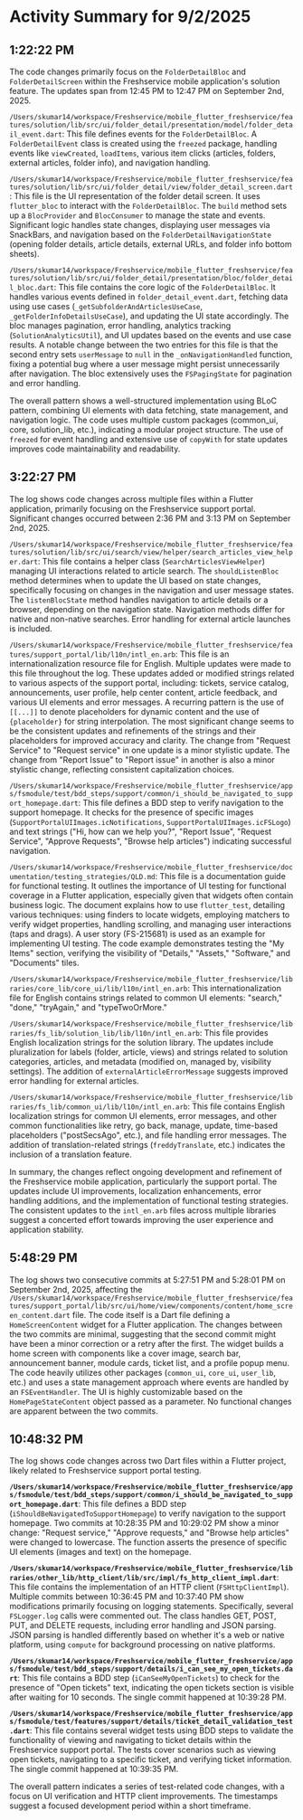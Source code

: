 # Activity Summary for 9/2/2025

## 1:22:22 PM
The code changes primarily focus on the `FolderDetailBloc` and `FolderDetailScreen` within the Freshservice mobile application's solution feature.  The updates span from 12:45 PM to 12:47 PM on September 2nd, 2025.

`/Users/skumar14/workspace/Freshservice/mobile_flutter_freshservice/features/solution/lib/src/ui/folder_detail/presentation/model/folder_detail_event.dart`: This file defines events for the `FolderDetailBloc`.  A `FolderDetailEvent` class is created using the `freezed` package, handling events like `viewCreated`, `loadItems`, various item clicks (articles, folders, external articles, folder info), and navigation handling.

`/Users/skumar14/workspace/Freshservice/mobile_flutter_freshservice/features/solution/lib/src/ui/folder_detail/view/folder_detail_screen.dart`: This file is the UI representation of the folder detail screen. It uses `flutter_bloc` to interact with the `FolderDetailBloc`. The `build` method sets up a `BlocProvider` and `BlocConsumer` to manage the state and events.  Significant logic handles state changes, displaying user messages via SnackBars, and navigation based on the `FolderDetailNavigationState` (opening folder details, article details, external URLs, and folder info bottom sheets).

`/Users/skumar14/workspace/Freshservice/mobile_flutter_freshservice/features/solution/lib/src/ui/folder_detail/presentation/bloc/folder_detail_bloc.dart`: This file contains the core logic of the `FolderDetailBloc`.  It handles various events defined in `folder_detail_event.dart`, fetching data using use cases (`_getSubfolderAndArticlesUseCase`, `_getFolderInfoDetailsUseCase`), and updating the UI state accordingly. The bloc manages pagination, error handling, analytics tracking (`SolutionAnalyticsUtil`), and UI updates based on the events and use case results.  A notable change between the two entries for this file is that the second entry sets `userMessage` to `null` in the `_onNavigationHandled` function, fixing a potential bug where a user message might persist unnecessarily after navigation.  The bloc extensively uses the `FSPagingState` for pagination and error handling.

The overall pattern shows a well-structured implementation using BLoC pattern, combining UI elements with data fetching, state management, and navigation logic.  The code uses multiple custom packages (common_ui, core, solution_lib, etc.), indicating a modular project structure. The use of `freezed` for event handling and extensive use of  `copyWith` for state updates improves code maintainability and readability.


## 3:22:27 PM
The log shows code changes across multiple files within a Flutter application, primarily focusing on the Freshservice support portal.  Significant changes occurred between 2:36 PM and 3:13 PM on September 2nd, 2025.

`/Users/skumar14/workspace/Freshservice/mobile_flutter_freshservice/features/solution/lib/src/ui/search/view/helper/search_articles_view_helper.dart`: This file contains a helper class (`SearchArticlesViewHelper`) managing UI interactions related to article search.  The `shouldListenBloc` method determines when to update the UI based on state changes, specifically focusing on changes in the navigation and user message states. The `listenBlocState` method handles navigation to article details or a browser, depending on the navigation state.  Navigation methods differ for native and non-native searches.  Error handling for external article launches is included.


`/Users/skumar14/workspace/Freshservice/mobile_flutter_freshservice/features/support_portal/lib/l10n/intl_en.arb`: This file is an internationalization resource file for English.  Multiple updates were made to this file throughout the log.  These updates added or modified strings related to various aspects of the support portal, including: tickets, service catalog, announcements, user profile,  help center content, article feedback, and  various UI elements and error messages.  A recurring pattern is the use of `[[...]]` to denote placeholders for dynamic content and the use of `{placeholder}` for string interpolation.  The most significant change seems to be the consistent updates and refinements of the strings and their placeholders for improved accuracy and clarity.  The change from  "Request Service" to "Request service" in one update is a minor stylistic update.  The change from "Report Issue" to "Report issue" in another is also a minor stylistic change, reflecting consistent capitalization choices.

`/Users/skumar14/workspace/Freshservice/mobile_flutter_freshservice/apps/fsmodule/test/bdd_steps/support/common/i_should_be_navigated_to_support_homepage.dart`: This file defines a BDD step to verify navigation to the support homepage. It checks for the presence of specific images (`SupportPortalUIImages.icNotifications`, `SupportPortalUIImages.icFSLogo`) and text strings ("Hi, how can we help you?", "Report Issue", "Request Service", "Approve Requests", "Browse help articles") indicating successful navigation.


`/Users/skumar14/workspace/Freshservice/mobile_flutter_freshservice/documentation/testing_strategies/QLD.md`: This file is a documentation guide for functional testing. It outlines the importance of UI testing for functional coverage in a Flutter application, especially given that widgets often contain business logic.  The document explains how to use `flutter_test`, detailing various techniques: using finders to locate widgets, employing matchers to verify widget properties, handling scrolling, and managing user interactions (taps and drags).  A user story (FS-215681) is used as an example for implementing UI testing.  The code example demonstrates testing the "My Items" section, verifying the visibility of "Details," "Assets," "Software," and "Documents" tiles.

`/Users/skumar14/workspace/Freshservice/mobile_flutter_freshservice/libraries/core_lib/core_ui/lib/l10n/intl_en.arb`: This internationalization file for English contains strings related to common UI elements: "search," "done," "tryAgain," and "typeTwoOrMore."


`/Users/skumar14/workspace/Freshservice/mobile_flutter_freshservice/libraries/fs_lib/solution_lib/lib/l10n/intl_en.arb`: This file provides English localization strings for the solution library.  The updates include pluralization for labels (folder, article, views) and strings related to solution categories, articles, and metadata (modified on, managed by, visibility settings).  The addition of `externalArticleErrorMessage` suggests improved error handling for external articles.


`/Users/skumar14/workspace/Freshservice/mobile_flutter_freshservice/libraries/fs_lib/common_ui/lib/l10n/intl_en.arb`:  This file contains English localization strings for common UI elements, error messages, and other common functionalities like retry, go back, manage, update, time-based placeholders ("postSecsAgo", etc.), and file handling error messages.  The addition of translation-related strings (`freddyTranslate`, etc.) indicates the inclusion of a translation feature.


In summary, the changes reflect ongoing development and refinement of the Freshservice mobile application, particularly the support portal.  The updates include UI improvements, localization enhancements, error handling additions, and the implementation of functional testing strategies.  The consistent updates to the `intl_en.arb` files across multiple libraries suggest a concerted effort towards improving the user experience and application stability.


## 5:48:29 PM
The log shows two consecutive commits at 5:27:51 PM and 5:28:01 PM on September 2nd, 2025, affecting the `/Users/skumar14/workspace/Freshservice/mobile_flutter_freshservice/features/support_portal/lib/src/ui/home/view/components/content/home_screen_content.dart` file.  The code itself is a Dart file defining a `HomeScreenContent` widget for a Flutter application.  The changes between the two commits are minimal, suggesting that the second commit might have been a minor correction or a retry after the first.  The widget builds a home screen with components like a cover image, search bar, announcement banner, module cards, ticket list, and a profile popup menu.  The code heavily utilizes other packages (`common_ui`, `core_ui`, `user_lib`, etc.) and uses a state management approach where events are handled by an `FSEventHandler`.  The UI is highly customizable based on the `HomePageStateContent` object passed as a parameter. No functional changes are apparent between the two commits.


## 10:48:32 PM
The log shows code changes across two Dart files within a Flutter project, likely related to Freshservice support portal testing.

**`/Users/skumar14/workspace/Freshservice/mobile_flutter_freshservice/apps/fsmodule/test/bdd_steps/support/common/i_should_be_navigated_to_support_homepage.dart`**: This file defines a BDD step (`iShouldBeNavigatedToSupportHomepage`) to verify navigation to the support homepage.  Two commits at 10:28:35 PM and 10:29:02 PM show a minor change:  "Request service," "Approve requests," and "Browse help articles" were changed to lowercase. The function asserts the presence of specific UI elements (images and text) on the homepage.


**`/Users/skumar14/workspace/Freshservice/mobile_flutter_freshservice/libraries/other_lib/http_client/lib/src/impl/fs_http_client_impl.dart`**: This file contains the implementation of an HTTP client (`FSHttpClientImpl`). Multiple commits between 10:36:45 PM and 10:37:40 PM show modifications primarily focusing on logging statements. Specifically, several `FSLogger.log` calls were commented out.  The class handles GET, POST, PUT, and DELETE requests, including error handling and JSON parsing.  JSON parsing is handled differently based on whether it's a web or native platform, using `compute` for background processing on native platforms.

**`/Users/skumar14/workspace/Freshservice/mobile_flutter_freshservice/apps/fsmodule/test/bdd_steps/support/details/i_can_see_my_open_tickets.dart`**: This file contains a BDD step (`iCanSeeMyOpenTickets`) to check for the presence of "Open tickets" text, indicating the open tickets section is visible after waiting for 10 seconds.  The single commit happened at 10:39:28 PM.

**`/Users/skumar14/workspace/Freshservice/mobile_flutter_freshservice/apps/fsmodule/test/features/support/details/ticket_detail_validation_test.dart`**: This file contains several widget tests using BDD steps to validate the functionality of viewing and navigating to ticket details within the Freshservice support portal.  The tests cover scenarios such as viewing open tickets, navigating to a specific ticket, and verifying ticket information. The single commit happened at 10:39:35 PM.


The overall pattern indicates a series of test-related code changes, with a focus on UI verification and HTTP client improvements.  The timestamps suggest a focused development period within a short timeframe.
